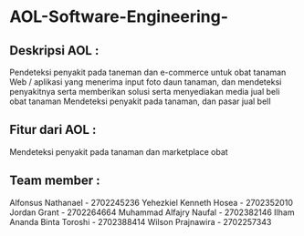# AOL-Software-Engineering-



## Deskripsi AOL :
Pendeteksi penyakit pada taneman dan e-commerce untuk obat tanaman	Web / aplikasi yang menerima input foto daun tanaman, dan mendeteksi penyakitnya serta memberikan solusi serta menyediakan media jual beli obat tanaman	Mendeteksi penyakit pada tanaman, dan pasar jual belI

## Fitur dari AOL :
Mendeteksi penyakit pada tanaman dan marketplace obat

## Team member :
Alfonsus Nathanael - 2702245236
Yehezkiel Kenneth Hosea - 2702352010
Jordan Grant - 2702264664
Muhammad Alfajry Naufal - 2702382146
Ilham Ananda Binta Toroshi - 2702388414
Wilson Prajnawira - 2702257343
		
		
